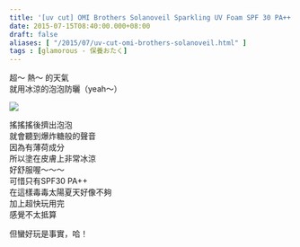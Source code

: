 ```yaml
---
title: '[uv cut] OMI Brothers Solanoveil Sparkling UV Foam SPF 30 PA++'
date: 2015-07-15T08:40:00.000+08:00
draft: false
aliases: [ "/2015/07/uv-cut-omi-brothers-solanoveil.html" ]
tags : [glamorous - 保養おたく]
---
```


超～ 熱～ 的天氣  
就用冰涼的泡泡防曬（yeah～）  

[![](https://farm1.staticflickr.com/415/19472907049_9a9cc3a29b_z.jpg)](https://farm1.staticflickr.com/415/19472907049_9a9cc3a29b_z.jpg)

搖搖搖後擠出泡泡  
就會聽到爆炸糖般的聲音  
因為有薄荷成分  
所以塗在皮膚上非常冰涼  
好舒服喔～～～  
可惜只有SPF30 PA++  
在這樣毒毒太陽夏天好像不夠  
加上超快玩用完  
感覺不太抵算  
  
但蠻好玩是事實，哈！